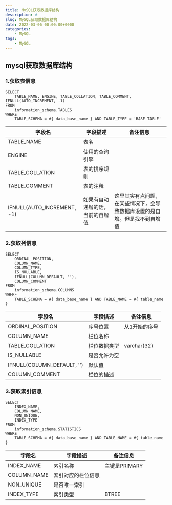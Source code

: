 ```yaml
---
title: MySQL获取数据库结构
description: #
slug: MySQL获取数据库结构
date: 2022-03-06 00:00:00+0000
categories:
    - MySQL
tags:
    - MySQL
---
```


## mysql获取数据库结构

### 1.获取表信息

```mysql
SELECT
	TABLE_NAME, ENGINE, TABLE_COLLATION, TABLE_COMMENT, IFNULL(AUTO_INCREMENT, -1)
FROM
	information_schema.TABLES
WHERE
	TABLE_SCHEMA = #{ data_base_name } AND TABLE_TYPE = 'BASE TABLE'
```

| 字段名                     | 字段描述                         | 备注信息                                                     |
| -------------------------- | -------------------------------- | ------------------------------------------------------------ |
| TABLE_NAME                 | 表名                             |                                                              |
| ENGINE                     | 使用的查询引擎                   |                                                              |
| TABLE_COLLATION            | 表的排序规则                     |                                                              |
| TABLE_COMMENT              | 表的注释                         |                                                              |
| IFNULL(AUTO_INCREMENT, -1) | 如果有自动递增的话，当前的自增值 | 这里其实有点问题，在某些情况下，会导致数据库设置的是自增。但是找不到自增值 |

### 2.获取列信息

```mysql
SELECT
    ORDINAL_POSITION,
    COLUMN_NAME,
    COLUMN_TYPE,
    IS_NULLABLE,
    IFNULL(COLUMN_DEFAULT, ''),
    COLUMN_COMMENT
FROM
	information_schema.COLUMNS
WHERE
	TABLE_SCHEMA = #{ data_base_name } AND TABLE_NAME = #{ table_name }
```

| 字段名                     | 字段描述     | 备注信息      |
| -------------------------- | ------------ | ------------- |
| ORDINAL_POSITION           | 序号位置     | 从1开始的序号 |
| COLUMN_NAME                | 栏位名称     |               |
| TABLE_COLLATION            | 栏位数据类型 | varchar(32)   |
| IS_NULLABLE                | 是否允许为空 |               |
| IFNULL(COLUMN_DEFAULT, '') | 默认值       |               |
| COLUMN_COMMENT             | 栏位的描述   |               |

### 3.获取索引信息

```mysql
SELECT
    INDEX_NAME,
    COLUMN_NAME,
    NON_UNIQUE,
    INDEX_TYPE
FROM
	information_schema.STATISTICS
WHERE
	TABLE_SCHEMA = #{ data_base_name } AND TABLE_NAME = #{ table_name }
```

| 字段名      | 字段描述           | 备注信息      |
| ----------- | ------------------ | ------------- |
| INDEX_NAME  | 索引名称           | 主键是PRIMARY |
| COLUMN_NAME | 索引对应的栏位信息 |               |
| NON_UNIQUE  | 是否唯一索引       |               |
| INDEX_TYPE  | 索引类型           | BTREE         |